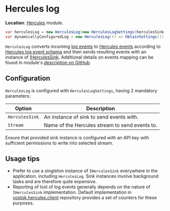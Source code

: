 # Hercules log

**Location**: [Hercules](../modules/hercules.md) module.

```csharp
var herculesLog = new HerculesLog(new HerculesLogSettings(herculesSink, logStreamName));
var dynamicallyConfiguredLog = new HerculesLog(() => ObtainSettings());
```

`HerculesLog` converts incoming [log events](../concepts/log-events.md) to [Hercules events](https://github.com/vostok/hercules/tree/master/hercules-protocol) according to [Hercules log event schema](https://github.com/vostok/hercules/blob/master/doc/event-schema/log-event-schema.md) and then sends resulting events with an instance of [IHerculesSink](https://github.com/vostok/hercules.client.abstractions/blob/master/Vostok.Hercules.Client.Abstractions/IHerculesSink.cs). Additional details on events mapping can be found in module's [description on GitHub](https://github.com/vostok/logging.hercules).

## Configuration

`HerculesLog` is configured with `HerculesLogSettings`, having 2 mandatory parameters:

| Option         | Description                                    |
| -------------- | ---------------------------------------------- |
| `HerculesSink` | An instance of sink to send events with.       |
| `Stream`       | Name of the Hercules stream to send events to. |

Ensure that provided sink instance is configured with an API key with sufficient permissions to write into selected stream.

## Usage tips

* Prefer to use a singleton instance of `IHerculesSink` everywhere in the application, including `HerculesLog`. Sink instances involve background tasks and are therefore quite expensive.
* Reporting of lost of log events generally depends on the nature of `IHerculesSink` implementation. Default implementation in [vostok.hercules.client](https://github.com/vostok/hercules.client) repository provides a set of counters for these purposes.
